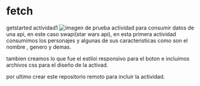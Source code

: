 # fetch
getstarted actividad1
![imagen de prueba](images/star-wars-death-star-at-at-space-wallpaper-preview.jpg)
actividad para consumir datos de una api, en este caso swapi(star wars api), en esta primera actividad consumimos los personajes y algunas de sus caracteristicas como son
el nombre , genero y demas.

tambien creamos lo que fue el estiloi responsivo para el boton e incluimos archivos css para el diseño de la activad.

por ultimo crear este repositorio remoto para incluir la actividad.
